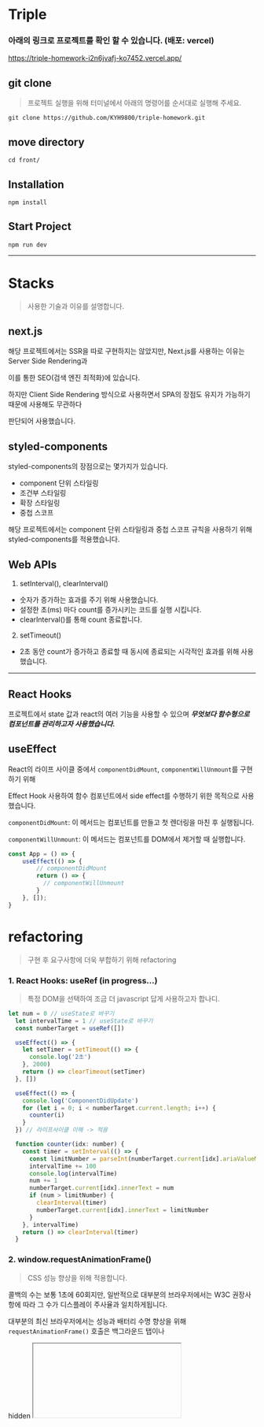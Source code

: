 # Triple
### 아래의 링크로 프로젝트를 확인 할 수 있습니다. (배포: vercel)

https://triple-homework-i2n6jvafj-ko7452.vercel.app/


## git clone
> 프로젝트 실행을 위해 터미널에서 아래의 명령어를 순서대로 실행해 주세요.
```
git clone https://github.com/KYH9800/triple-homework.git
```

## move directory
```
cd front/
```

## Installation
```
npm install
```

## Start Project
```
npm run dev
```
----
# Stacks
> 사용한 기술과 이유를 설명합니다.

## next.js
해당 프로젝트에서는 SSR을 따로 구현하지는 않았지만, Next.js를 사용하는 이유는 Server Side Rendering과

이를 통한 SEO(검색 엔진 최적화)에 있습니다.

하지만 Client Side Rendering 방식으로 사용하면서 SPA의 장점도 유지가 가능하기 때문에 사용해도 무관하다

판단되어 사용했습니다.

## styled-components

styled-components의 장점으로는 몇가지가 있습니다.
- component 단위 스타일링
- 조건부 스타일링
- 확장 스타일링
- 중첩 스코프

해당 프로젝트에서는 component 단위 스타일링과 중첩 스코프 규칙을 사용하기 위해 styled-components를 적용했습니다.

## Web APIs
1. setInterval(), clearInterval()
- 숫자가 증가하는 효과를 주기 위해 사용했습니다.
- 설정한 초(ms) 마다 count를 증가시키는 코드를 실행 시킵니다.
- clearInterval()를 통해 count 종료합니다.

2. setTimeout()
- 2초 동안 count가 증가하고 종료할 때 동시에 종료되는 시각적인 효과를 위해 사용했습니다.

---
## React Hooks
프로젝트에서 state 값과 react의 여러 기능을 사용할 수 있으며 ***무엇보다 함수형으로 컴포넌트를 관리하고자 사용했습니다.***

## useEffect

React의 라이프 사이클 중에서 `componentDidMount`, `componentWillUnmount`를 구현하기 위해

Effect Hook 사용하여 함수 컴포넌트에서 side effect를 수행하기 위한 목적으로 사용했습니다.

`componentDidMount`: 이 메서드는 컴포넌트를 만들고 첫 렌더링을 마친 후 실행됩니다.

`componentWillUnmount`: 이 메서드는 컴포넌트를 DOM에서 제거할 때 실행합니다.

```js
const App = () => {
    useEffect(() => {
        // componentDidMount
        return () => {
          // componentWillUnmount
        }
    }, []);
}
```

# refactoring
> 구현 후 요구사항에 더욱 부합하기 위해 refactoring

### 1. React Hooks: useRef (in progress...)
> 특정 DOM을 선택하여 조금 더 javascript 답게 사용하고자 합나디.

```js
let num = 0 // useState로 바꾸기
  let intervalTime = 1 // useState로 바꾸기
  const numberTarget = useRef([])

  useEffect(() => {
    let setTimer = setTimeout(() => {
      console.log('2초')
    }, 2000)
    return () => clearTimeout(setTimer)
  }, [])

  useEffect(() => {
    console.log('ComponentDidUpdate')
    for (let i = 0; i < numberTarget.current.length; i++) {
      counter(i)
    }
  }) // 라이프사이클 이해 -> 적용

  function counter(idx: number) {
    const timer = setInterval(() => {
      const limitNumber = parseInt(numberTarget.current[idx].ariaValueMax)
      intervalTime += 100
      console.log(intervalTime)
      num += 1
      numberTarget.current[idx].innerText = num
      if (num > limitNumber) {
        clearInterval(timer)
        numberTarget.current[idx].innerText = limitNumber
      }
    }, intervalTime)
    return () => clearInterval(timer)
  }
```

### 2. window.requestAnimationFrame()
> CSS 성능 향상을 위해 적용합니다.

콜백의 수는 보통 1초에 60회지만, 일반적으로 대부분의 브라우저에서는 W3C 권장사항에 따라 그 수가 디스플레이 주사율과 일치하게됩니다.

대부분의 최신 브라우저에서는 성능과 배터리 수명 향상을 위해 `requestAnimationFrame()` 호출은 백그라운드 탭이나

hidden <iframe>에서 실행이 중단됩니다. (출처: MDN)

### 3. optimization
1. 모든 함수를 나눠서 작성합니다.
2. useEffect 안에 비동기 코드를 적용했으면 `componentWillUnmount`를 useEffect로 구현합니다.
